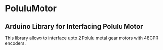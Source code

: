 # PoluluMotor
## Arduino Library for Interfacing Polulu Motor

This library allows to interface upto 2 Polulu metal gear motors with 48CPR encoders. 
